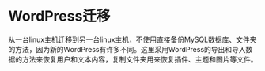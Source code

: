 # WordPress迁移

从一台linux主机迁移到另一台linux主机，不使用直接备份MySQL数据库、文件夹的方法，因为新的WordPress有许多不同。这里采用WordPress的导出和导入数据的方法来恢复用户和文本内容，复制文件夹用来恢复插件、主题和图片等文件。



